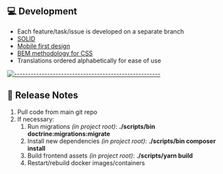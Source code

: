 ## 💻 Development

* Each feature/task/issue is developed on a separate branch
* [SOLID](https://geekflare.com/php-solid-principles/)
* [Mobile first design](https://medium.com/@Vincentxia77/what-is-mobile-first-design-why-its-important-how-to-make-it-7d3cf2e29d00)
* [BEM methodology for CSS](https://en.bem.info/methodology/)
* Translations ordered alphabetically for ease of use

[![-----------------------------------------------------](https://user-images.githubusercontent.com/56088716/103312593-8a37ff80-49eb-11eb-91d3-75488e21a0a9.png)]()

## 📰 Release Notes

1. Pull code from main git repo
2. If necessary:
    1. Run migrations *(in project root)*: **./scripts/bin doctrine:migrations:migrate**
    2. Install new dependencies *(in project root)*: **./scripts/bin composer install**
    3. Build frontend assets *(in project root)*: **./scripts/yarn build**
    4. Restart/rebuild docker images/containers

